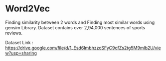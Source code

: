 # Word2Vec
Finding similarity between 2 words and Finding most similar words using gensim Library.
Dataset contains over 2,94,000 sentences of sports reviews.

Dataset Link : https://drive.google.com/file/d/1_Esd6ImbhzzcSFyC9cfZs2tg5M9mlb2U/view?usp=sharing
